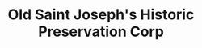---
layout: repo
title: "Old Saint Joseph's Historic Preservation Corp"
id: 14443
permalink: repos/14443/
---